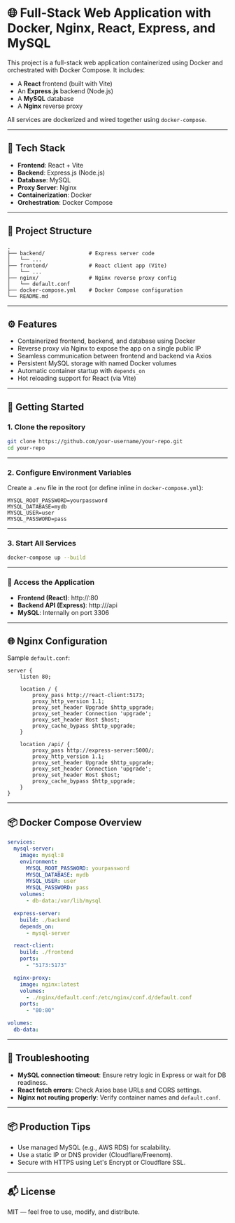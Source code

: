 # 🌐 Full-Stack Web Application with Docker, Nginx, React, Express, and MySQL

This project is a full-stack web application containerized using Docker and orchestrated with Docker Compose. It includes:

- A **React** frontend (built with Vite)
- An **Express.js** backend (Node.js)
- A **MySQL** database
- A **Nginx** reverse proxy

All services are dockerized and wired together using `docker-compose`.

---

## 🧱 Tech Stack

- **Frontend**: React + Vite  
- **Backend**: Express.js (Node.js)  
- **Database**: MySQL  
- **Proxy Server**: Nginx  
- **Containerization**: Docker  
- **Orchestration**: Docker Compose  

---

## 📁 Project Structure

```
.
├── backend/              # Express server code
│   └── ...
├── frontend/             # React client app (Vite)
│   └── ...
├── nginx/                # Nginx reverse proxy config
│   └── default.conf
├── docker-compose.yml    # Docker Compose configuration
└── README.md
```

---

## ⚙️ Features

- Containerized frontend, backend, and database using Docker
- Reverse proxy via Nginx to expose the app on a single public IP
- Seamless communication between frontend and backend via Axios
- Persistent MySQL storage with named Docker volumes
- Automatic container startup with `depends_on`
- Hot reloading support for React (via Vite)

---

## 🚀 Getting Started

### 1. Clone the repository

```bash
git clone https://github.com/your-username/your-repo.git
cd your-repo
```

---

### 2. Configure Environment Variables

Create a `.env` file in the root (or define inline in `docker-compose.yml`):

```env
MYSQL_ROOT_PASSWORD=yourpassword
MYSQL_DATABASE=mydb
MYSQL_USER=user
MYSQL_PASSWORD=pass
```

---

### 3. Start All Services

```bash
docker-compose up --build
```

---

### 🧭 Access the Application

- **Frontend (React)**: http://<your-public-ip>:80  
- **Backend API (Express)**: http://<your-public-ip>/api  
- **MySQL**: Internally on port 3306

---

## 🌐 Nginx Configuration

Sample `default.conf`:

```nginx
server {
    listen 80;

    location / {
        proxy_pass http://react-client:5173;
        proxy_http_version 1.1;
        proxy_set_header Upgrade $http_upgrade;
        proxy_set_header Connection 'upgrade';
        proxy_set_header Host $host;
        proxy_cache_bypass $http_upgrade;
    }

    location /api/ {
        proxy_pass http://express-server:5000/;
        proxy_http_version 1.1;
        proxy_set_header Upgrade $http_upgrade;
        proxy_set_header Connection 'upgrade';
        proxy_set_header Host $host;
        proxy_cache_bypass $http_upgrade;
    }
}
```

---

## 📦 Docker Compose Overview

```yaml
services:
  mysql-server:
    image: mysql:8
    environment:
      MYSQL_ROOT_PASSWORD: yourpassword
      MYSQL_DATABASE: mydb
      MYSQL_USER: user
      MYSQL_PASSWORD: pass
    volumes:
      - db-data:/var/lib/mysql

  express-server:
    build: ./backend
    depends_on:
      - mysql-server

  react-client:
    build: ./frontend
    ports:
      - "5173:5173"

  nginx-proxy:
    image: nginx:latest
    volumes:
      - ./nginx/default.conf:/etc/nginx/conf.d/default.conf
    ports:
      - "80:80"

volumes:
  db-data:
```

---

## 🐛 Troubleshooting

- **MySQL connection timeout**: Ensure retry logic in Express or wait for DB readiness.
- **React fetch errors**: Check Axios base URLs and CORS settings.
- **Nginx not routing properly**: Verify container names and `default.conf`.

---

## 📦 Production Tips

- Use managed MySQL (e.g., AWS RDS) for scalability.
- Use a static IP or DNS provider (Cloudflare/Freenom).
- Secure with HTTPS using Let's Encrypt or Cloudflare SSL.

---

## 📬 License

MIT — feel free to use, modify, and distribute.
